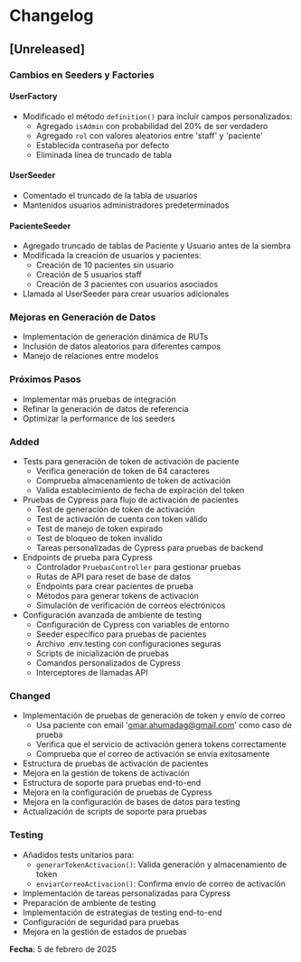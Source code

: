 # Changelog

## [Unreleased]

### Cambios en Seeders y Factories

#### UserFactory
- Modificado el método `definition()` para incluir campos personalizados:
  - Agregado `isAdmin` con probabilidad del 20% de ser verdadero
  - Agregado `rol` con valores aleatorios entre 'staff' y 'paciente'
  - Establecida contraseña por defecto
  - Eliminada línea de truncado de tabla

#### UserSeeder
- Comentado el truncado de la tabla de usuarios
- Mantenidos usuarios administradores predeterminados

#### PacienteSeeder
- Agregado truncado de tablas de Paciente y Usuario antes de la siembra
- Modificada la creación de usuarios y pacientes:
  - Creación de 10 pacientes sin usuario
  - Creación de 5 usuarios staff
  - Creación de 3 pacientes con usuarios asociados
- Llamada al UserSeeder para crear usuarios adicionales

### Mejoras en Generación de Datos
- Implementación de generación dinámica de RUTs
- Inclusión de datos aleatorios para diferentes campos
- Manejo de relaciones entre modelos

### Próximos Pasos
- Implementar más pruebas de integración
- Refinar la generación de datos de referencia
- Optimizar la performance de los seeders

### Added
- Tests para generación de token de activación de paciente
  - Verifica generación de token de 64 caracteres
  - Comprueba almacenamiento de token de activación
  - Valida establecimiento de fecha de expiración del token
- Pruebas de Cypress para flujo de activación de pacientes
  - Test de generación de token de activación
  - Test de activación de cuenta con token válido
  - Test de manejo de token expirado
  - Test de bloqueo de token inválido
  - Tareas personalizadas de Cypress para pruebas de backend
- Endpoints de prueba para Cypress
  - Controlador `PruebasController` para gestionar pruebas
  - Rutas de API para reset de base de datos
  - Endpoints para crear pacientes de prueba
  - Métodos para generar tokens de activación
  - Simulación de verificación de correos electrónicos
- Configuración avanzada de ambiente de testing
  - Configuración de Cypress con variables de entorno
  - Seeder específico para pruebas de pacientes
  - Archivo .env.testing con configuraciones seguras
  - Scripts de inicialización de pruebas
  - Comandos personalizados de Cypress
  - Interceptores de llamadas API

### Changed
- Implementación de pruebas de generación de token y envío de correo
  - Usa paciente con email 'omar.ahumadag@gmail.com' como caso de prueba
  - Verifica que el servicio de activación genera tokens correctamente
  - Comprueba que el correo de activación se envía exitosamente
- Estructura de pruebas de activación de pacientes
- Mejora en la gestión de tokens de activación
- Estructura de soporte para pruebas end-to-end
- Mejora en la configuración de pruebas de Cypress
- Mejora en la configuración de bases de datos para testing
- Actualización de scripts de soporte para pruebas

### Testing
- Añadidos tests unitarios para:
  - `generarTokenActivacion()`: Valida generación y almacenamiento de token
  - `enviarCorreoActivacion()`: Confirma envío de correo de activación
- Implementación de tareas personalizadas para Cypress
- Preparación de ambiente de testing
- Implementación de estrategias de testing end-to-end
- Configuración de seguridad para pruebas
- Mejora en la gestión de estados de pruebas

**Fecha**: 5 de febrero de 2025
